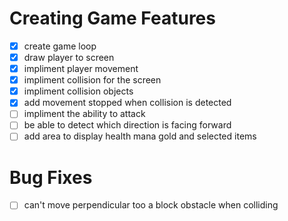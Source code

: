 # Creating Game Features
- [x] create game loop
- [x] draw player to screen
- [x] impliment player movement
- [x] impliment collision for the screen
- [x] impliment collision objects
- [x] add movement stopped when collision is detected
- [ ] impliment the ability to attack
- [ ] be able to detect which direction is facing forward
- [ ] add area to display health mana gold and selected items
# Bug Fixes
- [ ] can't move perpendicular too a block obstacle when colliding
